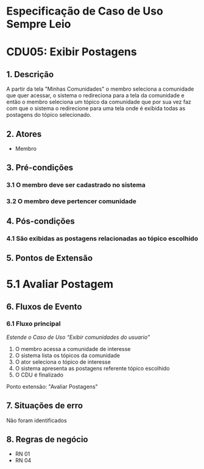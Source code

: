 # Especificação de Caso de Uso **Sempre Leio**

# CDU05: **Exibir Postagens**

## 1. Descrição

A partir da tela "Minhas Comunidades" o membro seleciona a comunidade que quer acessar, o sistema o redireciona para a tela da comunidade e então o membro seleciona um tópico da comunidade que por sua vez faz com que o sistema o redirecione para uma tela onde é exibida todas as postagens do tópico selecionado.

## 2. Atores

* Membro

## 3. Pré-condições

### 3.1 O membro deve ser cadastrado no sistema

### 3.2 O membro deve pertencer comunidade

## 4. Pós-condições

### 4.1 São exibidas as postagens relacionadas ao tópico escolhido

## 5. Pontos de Extensão

# 5.1 Avaliar Postagem

## 6. Fluxos de Evento

### 6.1 Fluxo principal

_Estende o Caso de Uso “Exibir comunidades do usuario”_

1. O membro acessa a comunidade de interesse
1. O sistema lista os tópicos da comunidade
1. O ator seleciona o tópico de interesse
1. O sistema apresenta as postagens referente tópico escolhido
1. O CDU é finalizado 

Ponto extensão: "Avaliar Postagens"

## 7. Situações de erro

Não foram identificados 

## 8. Regras de negócio

* RN 01
* RN 04
